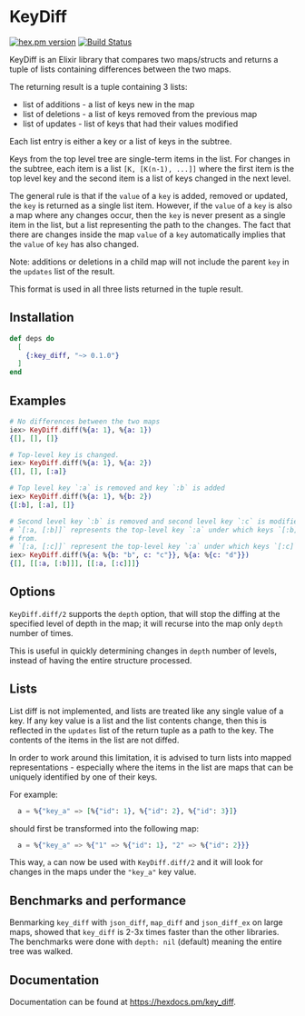 # KeyDiff

[![hex.pm version](https://img.shields.io/hexpm/v/key_diff)](https://hex.pm/packages/key_diff)
[![Build Status](https://img.shields.io/github/actions/workflow/status/mpotra/key_diff/elixir.yml
)](https://travis-ci.org/mpotra/key_diff)

KeyDiff is an Elixir library that compares two maps/structs and returns a tuple of lists containing 
differences between the two maps.

The returning result is a tuple containing 3 lists:
- list of additions - a list of keys new in the map
- list of deletions - a list of keys removed from the previous map
- list of updates - list of keys that had their values modified

Each list entry is either a key or a list of keys in the subtree.

Keys from the top level tree are single-term items in the list.
For changes in the subtree, each item is a list `[K, [K(n-1), ...]]` where the first
item is the top level key and the second item is a list of keys changed in the next level.

The general rule is that if the `value` of a `key` is added, removed or updated, the `key` is returned as
a single list item. However, if the `value` of a `key` is also a map where any changes occur, then
the `key` is never present as a single item in the list, but a list representing the path to the changes.
The fact that there are changes inside the map `value` of a `key` automatically implies that the `value` of 
`key` has also changed.

Note: additions or deletions in a child map will not include the parent `key` in the `updates` list of
the result.

This format is used in all three lists returned in the tuple result.

## Installation

```elixir
def deps do
  [
    {:key_diff, "~> 0.1.0"}
  ]
end
```

## Examples

  ```elixir
  # No differences between the two maps
  iex> KeyDiff.diff(%{a: 1}, %{a: 1})
  {[], [], []}

  # Top-level key is changed.
  iex> KeyDiff.diff(%{a: 1}, %{a: 2})
  {[], [], [:a]}

  # Top level key `:a` is removed and key `:b` is added
  iex> KeyDiff.diff(%{a: 1}, %{b: 2})
  {[:b], [:a], []}

  # Second level key `:b` is removed and second level key `:c` is modified
  # `[:a, [:b]]` represents the top-level key `:a` under which keys `[:b]` are removed
  # from.
  # `[:a, [:c]]` represent the top-level key `:a` under which keys `[:c]` are changed.
  iex> KeyDiff.diff(%{a: %{b: "b", c: "c"}}, %{a: %{c: "d"}})
  {[], [[:a, [:b]]], [[:a, [:c]]]}

  ```

## Options

`KeyDiff.diff/2` supports the `depth` option, that will stop the diffing at the specified level of depth
in the map; it will recurse into the map only `depth` number of times.

This is useful in quickly determining changes in `depth` number of levels, instead of having the entire
structure processed.

## Lists

List diff is not implemented, and lists are treated like any single value of a key.
If any key value is a list and the list contents change, then this is reflected in the `updates` list
of the return tuple as a path to the key. The contents of the items in the list are not diffed.

In order to work around this limitation, it is advised to turn lists into mapped representations - 
especially where the items in the list are maps that can be uniquely identified by one of their keys.

For example:

```elixir
  a = %{"key_a" => [%{"id": 1}, %{"id": 2}, %{"id": 3}]}
```

should first be transformed into the following map:

```elixir
  a = %{"key_a" => %{"1" => %{"id": 1}, "2" => %{"id": 2}}}
```

This way, `a` can now be used with `KeyDiff.diff/2` and it will look for changes in the maps under the `"key_a"` key value.

## Benchmarks and performance

Benmarking `key_diff` with `json_diff`, `map_diff` and `json_diff_ex` on large maps, 
showed that `key_diff` is 2-3x times faster than the other libraries.
The benchmarks were done with `depth: nil` (default) meaning the entire tree was walked.

## Documentation

Documentation can be found at <https://hexdocs.pm/key_diff>.
